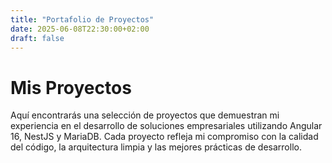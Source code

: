 ```yaml
---
title: "Portafolio de Proyectos"
date: 2025-06-08T22:30:00+02:00
draft: false
---
```


# Mis Proyectos

Aquí encontrarás una selección de proyectos que demuestran mi experiencia en el desarrollo de soluciones empresariales utilizando Angular 16, NestJS y MariaDB. Cada proyecto refleja mi compromiso con la calidad del código, la arquitectura limpia y las mejores prácticas de desarrollo. 